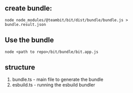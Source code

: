 ## create bundle:

```
node node_modules/@teambit/bit/dist/bundle/bundle.js > bundle.result.json
```

## Use the bundle

```
node <path to repo>/bit/bundle/bit.app.js
```

## structure

1. bundle.ts - main file to generate the bundle
2. esbuild.ts - running the esbuild bundler
